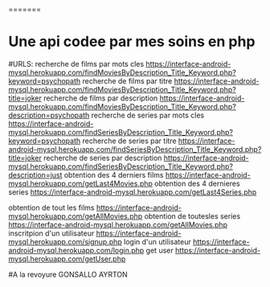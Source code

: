 =======
# Une api codee par mes soins en php 
#URLS:
recherche de films par mots cles
https://interface-android-mysql.herokuapp.com/findMoviesByDescription_Title_Keyword.php?keyword=psychopath
recherche de films par titre
https://interface-android-mysql.herokuapp.com/findMoviesByDescription_Title_Keyword.php?title=joker
recherche de films par description
https://interface-android-mysql.herokuapp.com/findMoviesByDescription_Title_Keyword.php?description=psychopath
recherche de series par mots cles
https://interface-android-mysql.herokuapp.com/findSeriesByDescription_Title_Keyword.php?keyword=psychopath
recherche de series par titre
https://interface-android-mysql.herokuapp.com/findSeriesByDescription_Title_Keyword.php?title=joker
recherche de series par description
https://interface-android-mysql.herokuapp.com/findSeriesByDescription_Title_Keyword.php?description=just
obtention des 4 derniers films
https://interface-android-mysql.herokuapp.com/getLast4Movies.php
obtention des 4 dernieres series
https://interface-android-mysql.herokuapp.com/getLast4Series.php

obtention de tout les films
https://interface-android-mysql.herokuapp.com/getAllMovies.php
obtention de toutesles series
https://interface-android-mysql.herokuapp.com/getAllMovies.php
inscritpion d'un utilisateur
https://interface-android-mysql.herokuapp.com/signup.php
login d'un utilisateur
https://interface-android-mysql.herokuapp.com/login.php
get user
https://interface-android-mysql.herokuapp.com/getUser.php

#A la revoyure                                                                                                                                                  GONSALLO AYRTON

